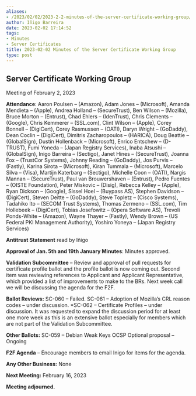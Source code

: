 ```yaml
---
aliases:
- /2023/02/02/2023-2-2-minutes-of-the-server-certificate-working-group/
author: Iñigo Barreira
date: 2023-02-02 17:14:52
tags:
- Minutes
- Server Certificates
title: 2023-02-02 Minutes of the Server Certificate Working Group
type: post
---
```


## Server Certificate Working Group

Meeting of February 2, 2023 

**Attendance**: Aaron Poulsen – (Amazon), Adam Jones – (Microsoft), Amanda Mendieta – (Apple), Andrea Holland – (SecureTrust), Ben Wilson – (Mozilla), Bruce Morton – (Entrust), Chad Ehlers – (IdenTrust), Chris Clements – (Google), Chris Kemmerer – (SSL.com), Clint Wilson – (Apple), Corey Bonnell – (DigiCert), Corey Rasmussen – (OATI), Daryn Wright – (GoDaddy), Dean Coclin – (DigiCert), Dimitris Zacharopoulos – (HARICA), Doug Beattie – (GlobalSign), Dustin Hollenback – (Microsoft), Enrico Entschew – (D-TRUST), Fumi Yoneda – (Japan Registry Services), Inaba Atsushi – (GlobalSign), Inigo Barreira – (Sectigo), Janet Hines – (SecureTrust), Joanna Fox – (TrustCor Systems), Johnny Reading – (GoDaddy), Jos Purvis – (Fastly), Karina Sirota – (Microsoft), Kiran Tummala – (Microsoft), Marcelo Silva – (Visa), Martijn Katerbarg – (Sectigo), Michelle Coon – (OATI), Nargis Mannan – (SecureTrust), Paul van Brouwershaven – (Entrust), Pedro Fuentes – (OISTE Foundation), Peter Miskovic – (Disig), Rebecca Kelley – (Apple), Ryan Dickson – (Google), Sissel Hoel – (Buypass AS), Stephen Davidson – (DigiCert), Steven Deitte – (GoDaddy), Steve Topletz – (Cisco Systems), Tadahiko Ito – (SECOM Trust Systems), Thomas Zermeno – (SSL.com), Tim Hollebeek – (DigiCert), Tobias Josefowitz – (Opera Software AS), Trevoli Ponds-White – (Amazon), Wayne Thayer – (Fastly), Wendy Brown – (US Federal PKI Management Authority), Yoshiro Yoneya – (Japan Registry Services) 

**Antitrust Statement** read by Iñigo 

**Approval of Jan. 5th and 19th January Minutes**: Minutes approved. 

**Validation Subcommittee** – Review and approval of pull requests for certificate profile ballot and the profile ballot is now coming out. Second item was reviewing references to Applicant and Applicant Representative, which provided a list of improvements to make to the BRs. Next week call we will be discussing the agenda for the F2F. 

**Ballot Reviews:** SC-060 – Failed. SC-061 – Adoption of Mozilla’s CRL reason codes – under discussion. \*SC-062 – Certificate Profiles – under discussion. It was requested to expand the discussion period for at least one more week as this is an extensive ballot especially for members which are not part of the Validation Subcommittee. 

**Other Ballots:** SC-059 – Debian Weak Keys OCSP Optional proposal – Ongoing 

**F2F Agenda** – Encourage members to email Inigo for items for the agenda. 

**Any Other Business:** None 

**Next Meeting:** February 16, 2023 

**Meeting adjourned.**